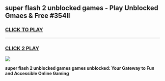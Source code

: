 
## super flash 2 unblocked games - Play Unblocked Gmaes & Free #354ll
<h3>
<a href="https://premium.freeplayer.one?title=super_flash_2_unblocked_games&ref=03M">CLICK TO PLAY</a></h3>
<hr>

<h3>
<a href="https://premium.freeplayer.one?title=super_flash_2_unblocked_games&ref=03M">CLICK 2 PLAY</a>
  
</h3>

<a href="https://premium.freeplayer.one?title=super_flash_2_unblocked_games&ref=03M"><img src="https://clearcache.store/games.png"></a>


**super flash 2 unblocked games games unblocked: Your Gateway to Fun and Accessible Online Gaming**
